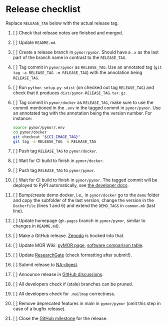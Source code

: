 # Release checklist

Replace `RELEASE_TAG` below with the actual release tag.

 1. [ ] Check that release notes are finished and merged.
 1. [ ] Update `README.md`.
 1. [ ] Create a release branch in `pymor/pymor`. Should have a `.x` as the last part of the branch name in contrast
        to the `RELEASE_TAG`.
 1. [ ] Tag commit in `pymor/pymor` as `RELEASE_TAG`.
        Use an annotated tag (`git tag -a RELEASE_TAG -m RELEASE_TAG`) with the annotation being `RELEASE_TAG`.
 1. [ ] Run `python setup.py sdist` (on checked out tag `RELEASE_TAG`) and check that it
        produces `dist/pymor-RELEASE_TAG.tar.gz`.
 1. [ ] Tag commit in `pymor/docker` as `RELEASE_TAG`, make sure to use the commit mentioned in the `.env` in the
        tagged commit in `pymor/pymor`. Use an annotated tag with the annotation being the version number.
        For instance:

       ```bash
       source pymor/pymor/.env
       cd pymor/docker
       git checkout "${CI_IMAGE_TAG}"
       git tag -a RELEASE_TAG -m RELEASE_TAG
       ```
 1. [ ] Push tag `RELEASE_TAG` to `pymor/docker`.
 1. [ ] Wait for CI build to finish in `pymor/docker`.
 1. [ ] Push tag `RELEASE_TAG` to `pymor/pymor`.
 1. [ ] Wait for CI build to finish in `pymor/pymor`. The tagged commit will be deployed to PyPI automatically,
        see [the developer docs](https://docs.pymor.org/main/developer_docs.html#stage-deploy).
 1. [ ] Bump/create demo docker, i.e., in `pymor/docker` go to the `demo` folder and copy the subfolder of the last
        version, change the version in the `Dockerfile` (lines 1 and 6) and extend the `DEMO_TAGS` in `common.mk`
        (last line).
 1. [ ] Update homepage (`gh-pages` branch in `pymor/pymor`, similar to changes in `README.md`).
 1. [ ] Make a GitHub release. [Zenodo](https://zenodo.org/record/7494334) is hooked into that.
 1. [ ] Update MOR Wiki:
        [pyMOR page](https://morwiki.mpi-magdeburg.mpg.de/morwiki/index.php/PyMOR),
        [software comparison table](https://morwiki.mpi-magdeburg.mpg.de/morwiki/index.php/Comparison_of_Software).
 1. [ ] Update [ResearchGate](https://www.researchgate.net/project/pyMOR-Model-Order-Reduction-with-Python)
        (check formatting after submit!).
 1. [ ] Submit release to [NA-digest](http://icl.utk.edu/na-digest/websubmit.html).
 1. [ ] Announce release in
        [GitHub discussions](https://github.com/pymor/pymor/discussions).
 1. [ ] All developers check if (stale) branches can be pruned.
 1. [ ] All developers check for `.mailmap` correctness.
 1. [ ] Remove deprecated features in main in `pymor/pymor` (omit this step in case of a bugfix release).
 1. [ ] Close the [GitHub milestone](https://github.com/pymor/pymor/milestones) for the release.
